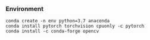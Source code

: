 ### Environment
```
conda create -n env python=3.7 anaconda
conda install pytorch torchvision cpuonly -c pytorch 
conda install -c conda-forge opencv
```